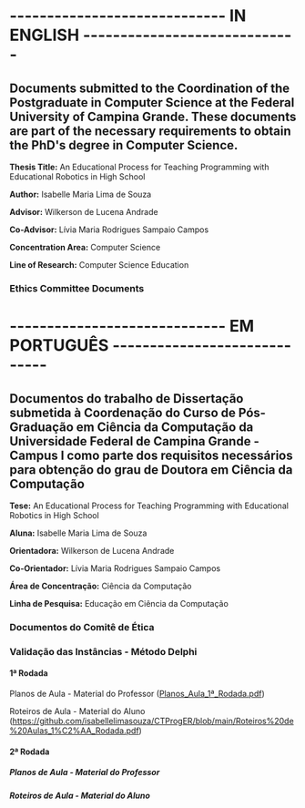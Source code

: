 # ----------------------------- IN ENGLISH -----------------------------
## Documents submitted to the Coordination of the Postgraduate in Computer Science at the Federal University of Campina Grande. These documents are part of the necessary requirements to obtain the PhD's degree in Computer Science.

**Thesis Title:** An Educational Process for Teaching Programming with Educational Robotics in High School

**Author:** Isabelle Maria Lima de Souza

**Advisor:** Wilkerson de Lucena Andrade

**Co-Advisor:** Lívia Maria Rodrigues Sampaio Campos

**Concentration Area:** Computer Science

**Line of Research:** Computer Science Education


### Ethics Committee Documents


# ----------------------------- EM PORTUGUÊS -----------------------------
## Documentos do trabalho de Dissertação submetida à Coordenação do Curso de Pós-Graduação em Ciência da Computação da Universidade Federal de Campina Grande - Campus I como parte dos requisitos necessários para obtenção do grau de Doutora em Ciência da Computação

**Tese:** An Educational Process for Teaching Programming with Educational Robotics in High School

**Aluna:** Isabelle Maria Lima de Souza

**Orientadora:** Wilkerson de Lucena Andrade

**Co-Orientador:** Lívia Maria Rodrigues Sampaio Campos 

**Área de Concentração:** Ciência da Computação

**Linha de Pesquisa:** Educação em Ciência da Computação


### Documentos do Comitê de Ética

### Validação das Instâncias - Método Delphi

#### 1ª Rodada
Planos de Aula - Material do Professor ([Planos_Aula_1ª_Rodada.pdf](https://github.com/isabellelimasouza/CTProgER/commit/8248a6feff69d4055598739b5d6e2a3899070ea2))

Roteiros de Aula - Material do Aluno (https://github.com/isabellelimasouza/CTProgER/blob/main/Roteiros%20de%20Aulas_1%C2%AA_Rodada.pdf)

#### 2ª Rodada
##### Planos de Aula - Material do Professor
##### Roteiros de Aula - Material do Aluno

